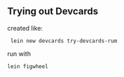 ## Trying out Devcards

created like:
```
 lein new devcards try-devcards-rum
```

run with

```
lein figwheel
```

